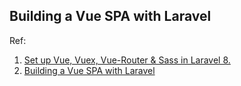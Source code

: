 ## Building a Vue SPA with Laravel

Ref: 
 1. [Set up Vue, Vuex, Vue-Router & Sass in Laravel 8.](https://medium.com/@martinsOnuoha/set-up-vue-vuex-vue-router-sass-in-laravel-8-590c768e8387)
 2. [Building a Vue SPA with Laravel](https://blog.johnsonlu.org/building-a-vue-spa-with-laravel/)
